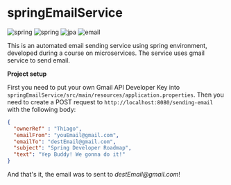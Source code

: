 # springEmailService

![spring](https://img.shields.io/badge/Spring-6DB33F?logo=spring&logoColor=white)
![spring](https://img.shields.io/badge/PostgreSQL-316192?logo=postgresql&logoColor=white)
![jpa](https://img.shields.io/badge/Made%20with-JPA-brightgreen)
![email](https://img.shields.io/badge/Made%20with-Spring%20mail-brightgreen)

This is an automated email sending service using spring environment, developed during a course on microservices.
The service uses gmail service to send email. 

**Project setup**

First you need to put your own Gmail API Developer Key into `springEmailService/src/main/resources/application.properties`. Then you need to create a POST request to `http://localhost:8080/sending-email` with the following body:
```json
{
  "ownerRef" : "Thiago",
  "emailFrom": "youEmail@gmail.com",
  "emailTo": "destEmail@gmail.com",
  "subject": "Spring Developer Roadmap",
  "text": "Yep Buddy! We gonna do it!"
}
```
And that's it, the email was to sent to _destEmail@gmail.com_!

